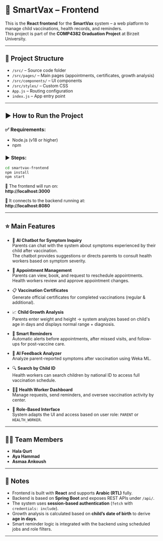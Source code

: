 
# 💉 SmartVax – Frontend

This is the **React frontend** for the **SmartVax** system – a web platform to manage child vaccinations, health records, and reminders.  
This project is part of the **COMP4382 Graduation Project** at Birzeit University.

---

## 📁 Project Structure

- `/src/` – Source code folder  
- `/src/pages/` – Main pages (appointments, certificates, growth analysis)  
- `/src/components/` – UI components  
- `/src/styles/` – Custom CSS  
- `App.js` – Routing configuration  
- `index.js` – App entry point

---

## ▶️ How to Run the Project

### ✅ Requirements:
- Node.js (v18 or higher)
- npm

### ▶️ Steps:

```bash
cd smartvax-frontend
npm install
npm start
```

🔗 The frontend will run on:  
**http://localhost:3000**

🔗 It connects to the backend running at:  
**http://localhost:8080**

---

## ⭐ Main Features

- 💬 **AI Chatbot for Symptom Inquiry**  
  Parents can chat with the system about symptoms experienced by their child after vaccination.  
  The chatbot provides suggestions or directs parents to consult health workers based on symptom severity.


- 📅 **Appointment Management**  
  Parents can view, book, and request to reschedule appointments.  
  Health workers review and approve appointment changes.

- 📋 **Vaccination Certificates**  
  Generate official certificates for completed vaccinations (regular & additional).

- 📈 **Child Growth Analysis**  
  Parents enter weight and height → system analyzes based on child's age in days and displays normal range + diagnosis.

- 🔔 **Smart Reminders**  
  Automatic alerts before appointments, after missed visits, and follow-ups for post-vaccine care.

- 🤖 **AI Feedback Analyzer**  
  Analyze parent-reported symptoms after vaccination using Weka ML.

- 🔍 **Search by Child ID**  
  Health workers can search children by national ID to access full vaccination schedule.

- 🧑‍⚕️ **Health Worker Dashboard**  
  Manage requests, send reminders, and oversee vaccination activity by center.

- 🔐 **Role-Based Interface**  
  System adapts the UI and access based on user role: `PARENT` or `HEALTH_WORKER`.

---

## 👩‍💻 Team Members

- **Hala Qurt** 
- **Aya Hammad** 
- **Asmaa Ankoush** 

---

## 📄 Notes

- Frontend is built with **React** and supports **Arabic (RTL)** fully.  
- Backend is based on **Spring Boot** and exposes REST APIs under `/api/`.  
- The system uses **session-based authentication** (`fetch` with `credentials: include`).  
- Growth analysis is calculated based on **child’s date of birth** to derive **age in days**.  
- Smart reminder logic is integrated with the backend using scheduled jobs and role filters.

---
